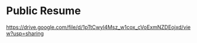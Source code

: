 # **Public Resume**

https://drive.google.com/file/d/1pTtCwyl4Msz_w1cox_cVoExmNZDEojxd/view?usp=sharing

